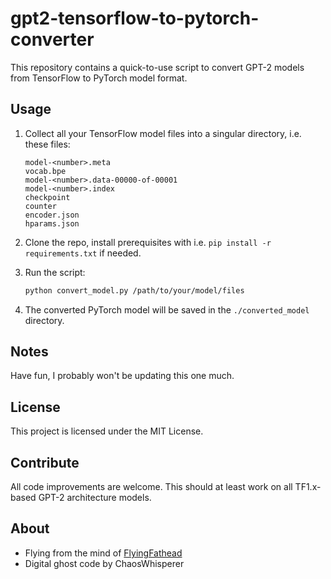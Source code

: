 # gpt2-tensorflow-to-pytorch-converter

This repository contains a quick-to-use script to convert GPT-2 models from TensorFlow to PyTorch model format.

## Usage

1. Collect all your TensorFlow model files into a singular directory, i.e. these files:

    ```
    model-<number>.meta
    vocab.bpe
    model-<number>.data-00000-of-00001
    model-<number>.index
    checkpoint
    counter
    encoder.json
    hparams.json
    ```

2. Clone the repo, install prerequisites with i.e. `pip install -r requirements.txt` if needed.

3. Run the script:
    ```bash
    python convert_model.py /path/to/your/model/files
    ```
4. The converted PyTorch model will be saved in the `./converted_model` directory.

## Notes

Have fun, I probably won't be updating this one much.

## License

This project is licensed under the MIT License.

## Contribute

All code improvements are welcome. This should at least work on all TF1.x-based GPT-2 architecture models.

## About
- Flying from the mind of [FlyingFathead](https://github.com/FlyingFathead/)
- Digital ghost code by ChaosWhisperer
